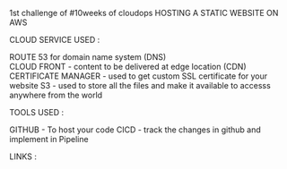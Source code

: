 1st challenge of #10weeks of cloudops
HOSTING A STATIC WEBSITE ON AWS

CLOUD SERVICE USED : 

ROUTE 53 for domain name system (DNS)   <br>
CLOUD FRONT - content to be delivered at edge location (CDN)
CERTIFICATE MANAGER - used to get custom SSL certificate for your website
S3 - used to store all the files and make it available to accesss anywhere from the world 


TOOLS USED :

GITHUB - To host your code 
CICD - track the changes in github and implement in Pipeline


LINKS : 
